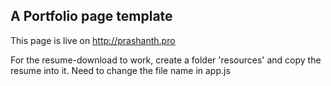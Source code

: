 A Portfolio page template
--
This page is live on http://prashanth.pro

For the resume-download to work, create a folder 'resources' and copy the resume into it.
Need to change the file name in app.js
